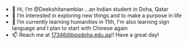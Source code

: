 - 👋 Hi, I’m @Deekshitanambiar....an Indian student in Doha, Qatar
- 👀 I’m interested in exploring new things and to make a purpose in life
- 🌱 I’m currently learning humanities in 11th, I'm also learning sign language and I plan to start with Chinese again
- 📫 Reach me at 17346@bpsdoha.edu.qa!!
Have a great day!

<!---
Deekshitanambiar/Deekshitanambiar is a ✨ special ✨ repository because its `README.md` (this file) appears on your GitHub profile.
You can click the Preview link to take a look at your changes.
--->
